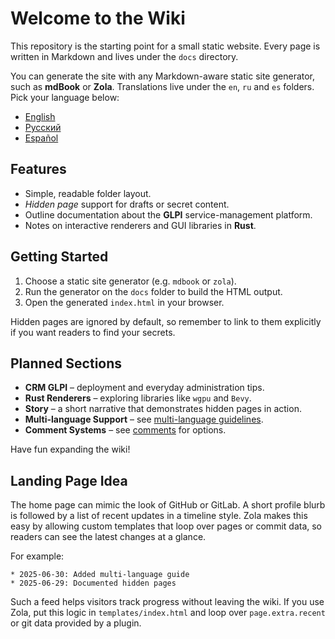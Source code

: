 # Welcome to the Wiki

This repository is the starting point for a small static website. Every page is written in Markdown and lives under the `docs` directory.

You can generate the site with any Markdown-aware static site generator, such as **mdBook** or **Zola**. Translations live under the `en`, `ru` and `es` folders. Pick your language below:

- [English](en/index.md)
- [Русский](ru/index.md)
- [Español](es/index.md)

## Features

- Simple, readable folder layout.
- *Hidden page* support for drafts or secret content.
- Outline documentation about the **GLPI** service-management platform.
- Notes on interactive renderers and GUI libraries in **Rust**.

## Getting Started

1. Choose a static site generator (e.g. `mdbook` or `zola`).
2. Run the generator on the `docs` folder to build the HTML output.
3. Open the generated `index.html` in your browser.

Hidden pages are ignored by default, so remember to link to them explicitly if you want readers to find your secrets.

## Planned Sections

- **CRM GLPI** – deployment and everyday administration tips.
- **Rust Renderers** – exploring libraries like `wgpu` and `Bevy`.
- **Story** – a short narrative that demonstrates hidden pages in action.
- **Multi-language Support** – see [multi-language guidelines](multilanguage.md).
- **Comment Systems** – see [comments](comments.md) for options.

Have fun expanding the wiki!

## Landing Page Idea

The home page can mimic the look of GitHub or GitLab. A short profile blurb is followed by a list of recent updates in a timeline style. Zola makes this easy by allowing custom templates that loop over pages or commit data, so readers can see the latest changes at a glance.

For example:

```
* 2025-06-30: Added multi-language guide
* 2025-06-29: Documented hidden pages
```

Such a feed helps visitors track progress without leaving the wiki.
If you use Zola, put this logic in `templates/index.html` and loop over `page.extra.recent` or git data provided by a plugin.
